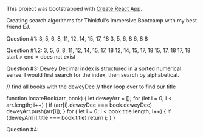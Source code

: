 This project was bootstrapped with [Create React App](https://github.com/facebook/create-react-app).

Creating search algorithms for Thinkful's Immersive Bootcamp with my best friend EJ.

Question #1:
3, 5, 6, 8, 11, 12, 14, 15, 17, 18
3, 5, 6, 8
6, 8
8

Question #1.2:
3, 5, 6, 8, 11, 12, 14, 15, 17, 18
12, 14, 15, 17, 18
15, 17, 18
17, 18
start > end = does not exist

Question #3:
Dewey Decimal index is structured in a sorted numerical sense. I would first search for the index, then search by alphabetical. 

// find all books with the deweyDec
// then loop over to find our title

function locateBook(arr, book) {
  let deweyArr = [];
  for (let i = 0; i < arr.length; i++) {
    if (arr[i].deweyDec === book.deweyDec)
      deweyArr.push(arr[i]);
  }
  for ( let i = 0; i < book.title.length; i++) {
    if (deweyArr[i].title === book.title)
      return i;
  }
}

Question #4: